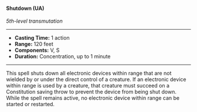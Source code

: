 #### Shutdown (UA)
*5th-level transmutation*
___
- **Casting Time:** 1 action
- **Range:** 120 feet
- **Components:** V, S
- **Duration:** Concentration, up to 1 minute
___
This spell shuts down all electronic devices within range that are not wielded by or under the direct control of a creature. If an electronic device within range is used by a creature, that creature must succeed on a Constitution saving throw to prevent the device from being shut down. While the spell remains active, no electronic device within range can be started or restarted.